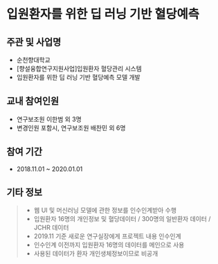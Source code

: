 # 입원환자를 위한 딥 러닝 기반 혈당예측 
 
## 주관 및 사업명
- 순천향대학교
- [향설융합연구지원사업]입원환자 혈당관리 시스템
- 입원환자를 위한 딥 러닝 기반 혈당예측 모델 개발

## 교내 참여인원
- 연구보조원 이한범 외 3명
- 변경인원 포함시, 연구보조원 배찬민 외 6명

## 참여 기간
- 2018.11.01 ~ 2020.01.01

## 기타 정보    
> - 웹 UI 및 머신러닝 모델에 관한 정보를 인수인계받아 수행
> - 입원환자 16명의 개인정보 및 혈당데이터 / 300명의 일반환자 데이터 / JCHR 데이터   
> - 2019.11 기준 새로운 연구실장에게 프로젝트 내용 인수인계
> - 인수인계 이전까지 입원환자 16명의 데이터를 메인으로 사용   
> - 사용된 데이터가 환자 개인생체정보이므로 비공개
